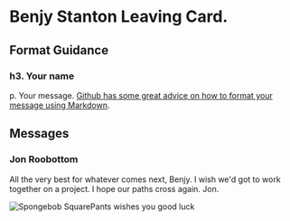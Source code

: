 # Benjy Stanton Leaving Card.

## Format Guidance
### h3. Your name
p. Your message. [Github has some great advice on how to format your message using Markdown](https://docs.github.com/en/get-started/writing-on-github/getting-started-with-writing-and-formatting-on-github/basic-writing-and-formatting-syntax).

## Messages

### Jon Roobottom
All the very best for whatever comes next, Benjy. I wish we'd got to work together on a project. I hope our paths cross again. Jon.

![Spongebob SquarePants wishes you good luck](https://media.giphy.com/media/j1Xyt3DHfJcmk/giphy.gif)